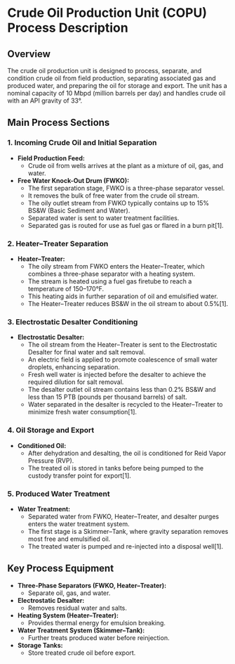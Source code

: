 # Crude Oil Production Unit (COPU) Process Description

## Overview

The crude oil production unit is designed to process, separate, and condition crude oil from field production, separating associated gas and produced water, and preparing the oil for storage and export. The unit has a nominal capacity of 10 Mbpd (million barrels per day) and handles crude oil with an API gravity of 33°.

## Main Process Sections

### 1. **Incoming Crude Oil and Initial Separation**

- **Field Production Feed:**  
  - Crude oil from wells arrives at the plant as a mixture of oil, gas, and water.
- **Free Water Knock-Out Drum (FWKO):**  
  - The first separation stage, FWKO is a three-phase separator vessel.
  - It removes the bulk of free water from the crude oil stream.
  - The oily outlet stream from FWKO typically contains up to 15% BS&W (Basic Sediment and Water).
  - Separated water is sent to water treatment facilities.
  - Separated gas is routed for use as fuel gas or flared in a burn pit[1].

### 2. **Heater–Treater Separation**

- **Heater–Treater:**  
  - The oily stream from FWKO enters the Heater–Treater, which combines a three-phase separator with a heating system.
  - The stream is heated using a fuel gas firetube to reach a temperature of 150–170°F.
  - This heating aids in further separation of oil and emulsified water.
  - The Heater–Treater reduces BS&W in the oil stream to about 0.5%[1].

### 3. **Electrostatic Desalter Conditioning**

- **Electrostatic Desalter:**  
  - The oil stream from the Heater–Treater is sent to the Electrostatic Desalter for final water and salt removal.
  - An electric field is applied to promote coalescence of small water droplets, enhancing separation.
  - Fresh well water is injected before the desalter to achieve the required dilution for salt removal.
  - The desalter outlet oil stream contains less than 0.2% BS&W and less than 15 PTB (pounds per thousand barrels) of salt.
  - Water separated in the desalter is recycled to the Heater–Treater to minimize fresh water consumption[1].

### 4. **Oil Storage and Export**

- **Conditioned Oil:**  
  - After dehydration and desalting, the oil is conditioned for Reid Vapor Pressure (RVP).
  - The treated oil is stored in tanks before being pumped to the custody transfer point for export[1].

### 5. **Produced Water Treatment**

- **Water Treatment:**  
  - Separated water from FWKO, Heater–Treater, and desalter purges enters the water treatment system.
  - The first stage is a Skimmer–Tank, where gravity separation removes most free and emulsified oil.
  - The treated water is pumped and re-injected into a disposal well[1].

## Key Process Equipment

- **Three-Phase Separators (FWKO, Heater–Treater):**  
  - Separate oil, gas, and water.
- **Electrostatic Desalter:**  
  - Removes residual water and salts.
- **Heating System (Heater–Treater):**  
  - Provides thermal energy for emulsion breaking.
- **Water Treatment System (Skimmer–Tank):**  
  - Further treats produced water before reinjection.
- **Storage Tanks:**  
  - Store treated crude oil before export.